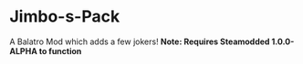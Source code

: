 # Jimbo-s-Pack
A Balatro Mod which adds a few jokers!
<b/> Note: Requires Steamodded 1.0.0-ALPHA to function
